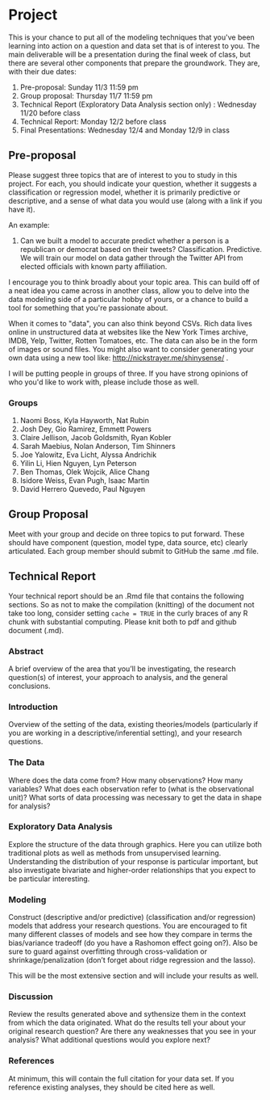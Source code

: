 # Project

This is your chance to put all of the modeling techniques that you've been learning into action on a question and data set that is of interest to you. The main deliverable will be a presentation during the final week of class, but there are several other components that prepare the groundwork. They are, with their due dates:

1. Pre-proposal: Sunday 11/3 11:59 pm
2. Group proposal: Thursday 11/7 11:59 pm
3. Technical Report (Exploratory Data Analysis section only) : Wednesday 11/20 before class
4. Technical Report: Monday 12/2 before class
5. Final Presentations: Wednesday 12/4 and Monday 12/9 in class

## Pre-proposal

Please suggest three topics that are of interest to you to study in this project. For each, you should indicate your question, whether it suggests a classification or regression model, whether it is primarily predictive or descriptive, and a sense of what data you would use (along with a link if you have it).

An example:

1. Can we built a model to accurate predict whether a person is a republican or democrat based on their tweets? Classification. Predictive. We will train our model on data gather through the Twitter API from elected officials with known party affiliation.

I encourage you to think broadly about your topic area. This can build off of a neat idea you came across in another class, allow you to delve into the data modeling side of a particular hobby of yours, or a chance to build a tool for something that you're passionate about.

When it comes to "data", you can also think beyond CSVs. Rich data lives online in unstructured data at websites like the New York Times archive, IMDB, Yelp, Twitter, Rotten Tomatoes, etc. The data can also be in the form of images or sound files. You might also want to consider generating your own data using a new tool like: http://nickstrayer.me/shinysense/ .

I will be putting people in groups of three. If you have strong opinions of who you'd like to work with, please include those as well.

### Groups

1. Naomi Boss, Kyla Hayworth, Nat Rubin
2. Josh Dey, Gio Ramirez, Emmett Powers
3. Claire Jellison, Jacob Goldsmith, Ryan Kobler 
4. Sarah Maebius, Nolan Anderson, Tim Shinners
5. Joe Yalowitz, Eva Licht, Alyssa Andrichik
6. Yilin Li, Hien Nguyen, Lyn Peterson
7. Ben Thomas, Olek Wojcik, Alice Chang
8. Isidore Weiss, Evan Pugh, Isaac Martin
9. David Herrero Quevedo, Paul Nguyen


## Group Proposal

Meet with your group and decide on three topics to put forward. These should have component (question, model type, data source, etc) clearly articulated. Each group member should submit to GitHub the same .md file.


## Technical Report

Your technical report should be an .Rmd file that contains the following sections. So as not to make the compilation (knitting) of the document not take too long, consider setting `cache = TRUE` in the curly braces of any R chunk with substantial computing. Please knit both to pdf and github document (.md).

### Abstract
A brief overview of the area that you’ll be investigating, the research question(s) of interest, your approach to analysis, and the general conclusions.

### Introduction
Overview of the setting of the data, existing theories/models (particularly if you are working in a descriptive/inferential setting), and your research questions.

### The Data
Where does the data come from? How many observations? How many variables? What does each observation refer to (what is the observational unit)? What sorts of data processing was necessary to get the data in shape for analysis?

### Exploratory Data Analysis
Explore the structure of the data through graphics. Here you can utilize both traditional plots as well as methods from unsupervised learning. Understanding the distribution of your response is particular important, but also investigate bivariate and higher-order relationships that you expect to be particular interesting.

### Modeling
Construct (descriptive and/or predictive) (classification and/or regression) models that address your research questions. You are encouraged to fit many different classes of models and see how they compare in terms the bias/variance tradeoff (do you have a Rashomon effect going on?). Also be sure to guard against overfitting through cross-validation or shrinkage/penalization (don’t forget about ridge regression and the lasso).

This will be the most extensive section and will include your results as well.

### Discussion
Review the results generated above and sythensize them in the context from which the data originated. What do the results tell your about your original research question? Are there any weaknesses that you see in your analysis? What additional questions would you explore next?

### References
At minimum, this will contain the full citation for your data set. If you reference existing analyses, they should be cited here as well.
